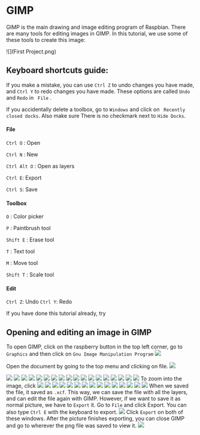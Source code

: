 # GIMP

GIMP is the main drawing and image editing program of Raspbian. There are many tools for editing images in GIMP. In this tutorial, we use some of these tools to create this image:

![](First Project.png)

## Keyboard shortcuts guide:

If you make a mistake, you can use ``` Ctrl Z ``` to undo changes you have made, and ``` Ctrl Y ``` to redo changes you have made. These options are called ``` Undo ``` and ```Redo``` in ``` File``` .

If you accidentally delete a toolbox, go to ``` Windows ``` and click on ``` Recently closed docks```. Also make sure There is no checkmark next to ``` Hide Docks ```.

#### File
``` Ctrl O ``` : Open

``` Ctrl N ``` : New

``` Ctrl Alt O ``` : Open as layers

``` Ctrl E ```: Export

``` Ctrl S ```: Save

#### Toolbox
``` O ``` : Color picker

``` P ``` : Paintbrush tool 

``` Shift E ``` : Erase tool 

``` T ``` : Text tool 

``` M ``` : Move tool 

``` Shift T ``` : Scale tool

#### Edit
``` Ctrl Z ```: Undo 
``` Ctrl Y ```: Redo


If you have done this tutorial already, try 

## Opening and editing an image in GIMP

To open GIMP, click on the raspberry button in the top left corner, go to ``` Graphics ``` and then click on ``` Gnu Image Manipulation Program ```
![](gimp0_open.png)

Open the document by going to the top menu and clicking on file.
![](gimp2_open.png)

![](gimp3_pictures.png)
![](gimp4_window.png)
![](gimp5_color.png)
![](gimp6_color.png)
![](gimp7_paint.png)
![](gimp8_brushsize.png)
![](gimp8_options.png)
![](gimp9_zoom.png)
![](gimp10_lukesmith.png)
![](gimp10_open_as_layers.png)
![](gimp11_lock.png)
![](gimp11_move.png)
![](gimp12_flip.png)
![](gimp12_lukeincorner.png)
![](gimp12_scale.png)
![](gimp13_scale.png)
![](gimp14_scale.png)
![](gimp15_eraser.png)
To zoom into the image, click
![](gimp16_eraser.png)
![](gimp18_text.png)
![](gimp19_text.png)
![](gimp20_text.png)
![](gimp21_color.png)
![](gimp22_newcolor.png)
![](gimp22_text.png)
![](gimp23_text.png)
![](gimp24_text.png)
![](gimp25_text.png)
![](gimp26_text.png)
![](gimp27_crop.png)
![](gimp28_crop.png)
![](gimp29_save.png)
![](gimp30_save.png)
When we saved the file, it saved as ```.xcf```. This way, we can save the file with all the layers, and can edit the file again with GIMP. However, if we want to save it as normal picture, we have to ``` Export ``` it. Go to ``` File ``` and click Export. You can also type ``` Ctrl E ``` with the keyboard to export.
![](gimp31_export.png)
Click ``` Export ``` on both of these windows. After the picture finishes exporting, you can close GIMP and go to wherever the png file was saved to view it.
![](gimp33_export.png)


